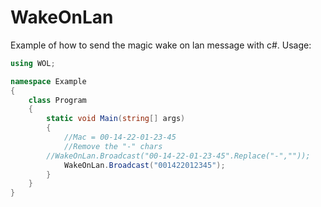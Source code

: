 # WakeOnLan
Example of how to send the magic wake on lan message with c#.
Usage: 
```cs
using WOL;

namespace Example
{
    class Program
    {
        static void Main(string[] args)
        {
            //Mac = 00-14-22-01-23-45
            //Remove the "-" chars
	    //WakeOnLan.Broadcast("00-14-22-01-23-45".Replace("-",""));
            WakeOnLan.Broadcast("001422012345");
        }
    }
}

```
